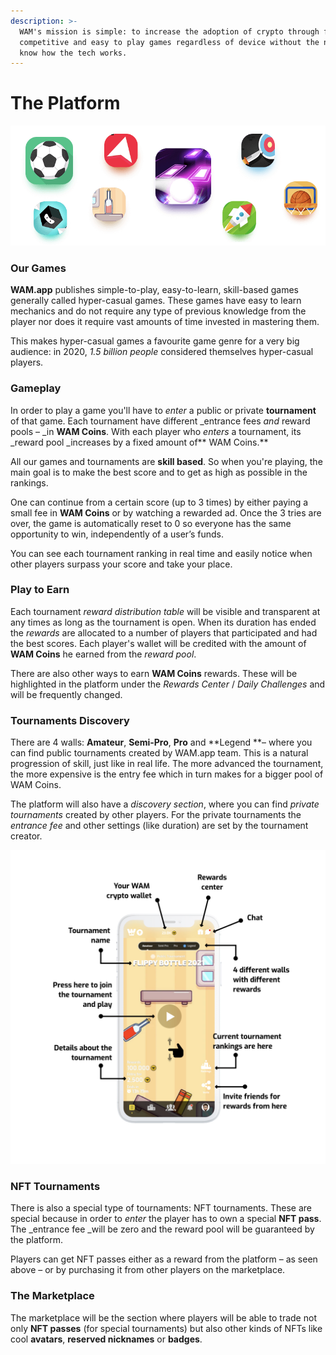 ```yaml
---
description: >-
  WAM's mission is simple: to increase the adoption of crypto through fun,
  competitive and easy to play games regardless of device without the need to
  know how the tech works.
---
```


# The Platform

![](<../.gitbook/assets/image (8).png>)

### Our Games

**WAM.app** publishes simple-to-play, easy-to-learn, skill-based games generally called hyper-casual games. These games have easy to learn mechanics and do not require any type of previous knowledge from the player nor does it require vast amounts of time invested in mastering them.&#x20;

This makes hyper-casual games a favourite game genre for a very big audience: in 2020, _1.5 billion people_ considered themselves hyper-casual players.

### **Gameplay**

In order to play a game you'll have to _enter_ a public or private **tournament** of that game. Each tournament have different _entrance fees _and_ reward pools – _in **WAM Coins**. With each player who _enters_ a tournament, its _reward pool _increases by a fixed amount of** WAM Coins.**

All our games and tournaments are **skill based**. So when you're playing, the main goal is to make the best score and to get as high as possible in the rankings.

One can continue from a certain score (up to 3 times) by either paying a small fee in **WAM Coins** or by watching a rewarded ad. Once the 3 tries are over, the game is automatically reset to 0 so everyone has the same opportunity to win, independently of a user’s funds.

You can see each tournament ranking in real time and easily notice when other players surpass your score and take your place.

### **Play to Earn**

Each tournament _reward distribution table_ will be visible and transparent at any times as long as the tournament is open. When its duration has ended the _rewards_ are allocated to a number of players that participated and had the best scores. Each player's wallet will be credited with the amount of **WAM Coins** he earned from the _reward pool_.

There are also other ways to earn **WAM Coins** rewards. These will be highlighted in the platform under the _Rewards Center_ / _Daily Challenges_ and will be frequently changed.

### Tournaments Discovery

There are 4 walls: **Amateur**, **Semi-Pro**, **Pro** and **Legend **– where you can find public tournaments created by WAM.app team. This is a natural progression of skill, just like in real life. The more advanced the tournament, the more expensive is the entry fee which in turn makes for a bigger pool of WAM Coins.

The platform will also have a _discovery section_, where you can find _private tournaments_ created by other players. For the private tournaments the _entrance fee_ and other settings (like duration) are set by the tournament creator.

![](<../.gitbook/assets/image (1).png>)

### **NFT Tournaments**

There is also a special type of tournaments: NFT tournaments. These are special because in order to _enter_ the player has to own a special **NFT pass**. The _entrance fee _will be zero and the reward pool will be guaranteed by the platform.

Players can get NFT passes either as a reward from the platform – as seen above – or by purchasing it from other players on the marketplace.

### **The Marketplace**

The marketplace will be the section where players will be able to trade not only **NFT passes** (for special tournaments) but also other kinds of NFTs like cool **avatars**, **reserved nicknames** or **badges**.
